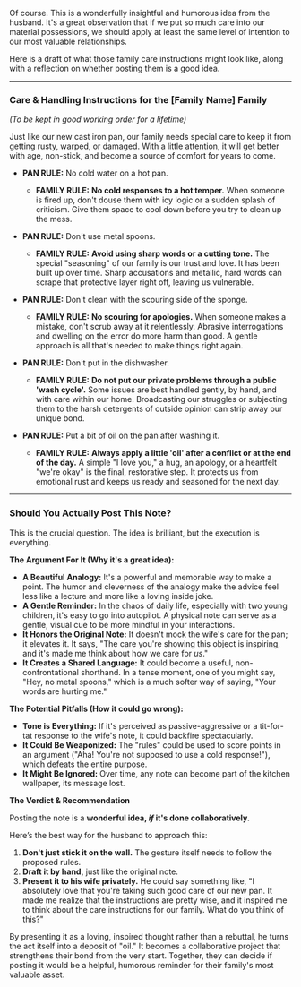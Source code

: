Of course. This is a wonderfully insightful and humorous idea from the husband. It's a great observation that if we put so much care into our material possessions, we should apply at least the same level of intention to our most valuable relationships.

Here is a draft of what those family care instructions might look like, along with a reflection on whether posting them is a good idea.

***

### **Care & Handling Instructions for the [Family Name] Family**

*(To be kept in good working order for a lifetime)*

Just like our new cast iron pan, our family needs special care to keep it from getting rusty, warped, or damaged. With a little attention, it will get better with age, non-stick, and become a source of comfort for years to come.

* **PAN RULE:** No cold water on a hot pan.
    * **FAMILY RULE:** **No cold responses to a hot temper.** When someone is fired up, don't douse them with icy logic or a sudden splash of criticism. Give them space to cool down before you try to clean up the mess.

* **PAN RULE:** Don't use metal spoons.
    * **FAMILY RULE:** **Avoid using sharp words or a cutting tone.** The special "seasoning" of our family is our trust and love. It has been built up over time. Sharp accusations and metallic, hard words can scrape that protective layer right off, leaving us vulnerable.

* **PAN RULE:** Don't clean with the scouring side of the sponge.
    * **FAMILY RULE:** **No scouring for apologies.** When someone makes a mistake, don't scrub away at it relentlessly. Abrasive interrogations and dwelling on the error do more harm than good. A gentle approach is all that's needed to make things right again.

* **PAN RULE:** Don't put in the dishwasher.
    * **FAMILY RULE:** **Do not put our private problems through a public 'wash cycle'.** Some issues are best handled gently, by hand, and with care within our home. Broadcasting our struggles or subjecting them to the harsh detergents of outside opinion can strip away our unique bond.

* **PAN RULE:** Put a bit of oil on the pan after washing it.
    * **FAMILY RULE:** **Always apply a little 'oil' after a conflict or at the end of the day.** A simple "I love you," a hug, an apology, or a heartfelt "we're okay" is the final, restorative step. It protects us from emotional rust and keeps us ready and seasoned for the next day.

***

### **Should You Actually Post This Note?**

This is the crucial question. The idea is brilliant, but the execution is everything.

**The Argument For It (Why it's a great idea):**

* **A Beautiful Analogy:** It's a powerful and memorable way to make a point. The humor and cleverness of the analogy make the advice feel less like a lecture and more like a loving inside joke.
* **A Gentle Reminder:** In the chaos of daily life, especially with two young children, it's easy to go into autopilot. A physical note can serve as a gentle, visual cue to be more mindful in your interactions.
* **It Honors the Original Note:** It doesn't mock the wife's care for the pan; it elevates it. It says, "The care you're showing this object is inspiring, and it's made me think about how we care for *us*."
* **It Creates a Shared Language:** It could become a useful, non-confrontational shorthand. In a tense moment, one of you might say, "Hey, no metal spoons," which is a much softer way of saying, "Your words are hurting me."

**The Potential Pitfalls (How it could go wrong):**

* **Tone is Everything:** If it's perceived as passive-aggressive or a tit-for-tat response to the wife's note, it could backfire spectacularly.
* **It Could Be Weaponized:** The "rules" could be used to score points in an argument ("Aha! You're not supposed to use a cold response!"), which defeats the entire purpose.
* **It Might Be Ignored:** Over time, any note can become part of the kitchen wallpaper, its message lost.

**The Verdict & Recommendation**

Posting the note is a **wonderful idea, *if* it's done collaboratively.**

Here’s the best way for the husband to approach this:

1.  **Don't just stick it on the wall.** The gesture itself needs to follow the proposed rules.
2.  **Draft it by hand,** just like the original note.
3.  **Present it to his wife privately.** He could say something like, "I absolutely love that you're taking such good care of our new pan. It made me realize that the instructions are pretty wise, and it inspired me to think about the care instructions for our family. What do you think of this?"

By presenting it as a loving, inspired thought rather than a rebuttal, he turns the act itself into a deposit of "oil." It becomes a collaborative project that strengthens their bond from the very start. Together, they can decide if posting it would be a helpful, humorous reminder for their family's most valuable asset.
